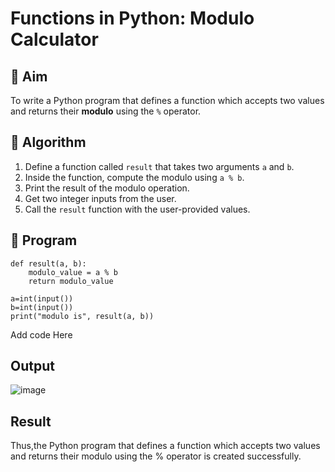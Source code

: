 # Functions in Python: Modulo Calculator

## 🎯 Aim
To write a Python program that defines a function which accepts two values and returns their **modulo** using the `%` operator.

## 🧠 Algorithm
1. Define a function called `result` that takes two arguments `a` and `b`.
2. Inside the function, compute the modulo using `a % b`.
3. Print the result of the modulo operation.
4. Get two integer inputs from the user.
5. Call the `result` function with the user-provided values.

## 🧾 Program
```
def result(a, b):
    modulo_value = a % b
    return modulo_value

a=int(input())
b=int(input())
print("modulo is", result(a, b))
```

Add code Here

## Output
![image](https://github.com/user-attachments/assets/3f936a27-2c0d-497b-a273-ee1917f4eca4)


## Result
Thus,the Python program that defines a function which accepts two values and returns their modulo using the % operator is created successfully.
